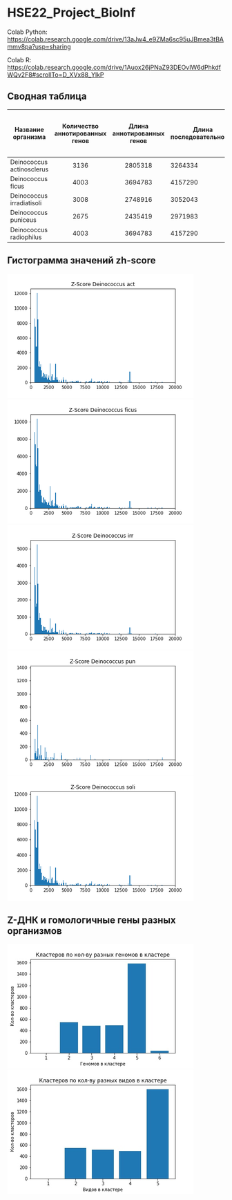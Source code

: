# HSE22_Project_BioInf

Colab Python:
https://colab.research.google.com/drive/13aJw4_e9ZMa6sc95uJBmea3tBAmmv8pa?usp=sharing

Colab R:
https://colab.research.google.com/drive/1Auox26jPNaZ93DEOvIW6dPhkdfWQv2F8#scrollTo=D_XVx88_YlkP

## Сводная таблица

| Название организма| Количество аннотированных генов | Длина аннотированных генов| Длина последовательности | Процент покрытия | Количество участков с ZH-Score > 500 | Общая длина участков с ZH-Score > 500 |
| ----------------- |:------------------------------:| :----------:| -------------------------------|:----------------:| :------------------------------------:|:---------------------------------------:|
| Deinococcus actinosclerus | 3136 | 2805318 | 3264334 | 85.94 | 43410 | 42493 |
| Deinococcus ficus | 4003 | 3694783 | 4157290 | 88.87 | 44590 | 43698 |
| Deinococcus irradiatisoli | 3008 | 2748916 | 3052043 | 90.07 | 50389 | 48643 |
| Deinococcus puniceus | 2675 | 2435419 | 2971983 | 81.95 | 49301 | 49322 |
| Deinococcus radiophilus | 4003 | 3694783 | 4157290 | 88.87 | 42344 | 42100 |

## Гистограмма значений zh-score

![](https://github.com/NikitaGubanov0/HSE22_Project_BioInf/blob/main/data/act.png)
![](https://github.com/NikitaGubanov0/HSE22_Project_BioInf/blob/main/image/ficus.png)
![](https://github.com/NikitaGubanov0/HSE22_Project_BioInf/blob/main/image/irr.png)
![](https://github.com/NikitaGubanov0/HSE22_Project_BioInf/blob/main/image/pun.png)
![](https://github.com/NikitaGubanov0/HSE22_Project_BioInf/blob/main/image/soli.png)

## Z-ДНК и гомологичные гены разных организмов
![](https://github.com/NikitaGubanov0/HSE22_Project_BioInf/blob/main/data/Genes%20in%20clusters.jpg)
![](https://github.com/NikitaGubanov0/HSE22_Project_BioInf/blob/main/image/Species%20in%20clusters.jpg)
